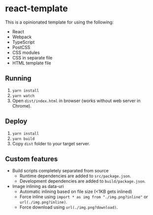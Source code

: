 # react-template

This is a opinionated template for using the following:

* React
* Webpack
* TypeScript
* PostCSS
* CSS modules
* CSS in separate file
* HTML template file

## Running

1. `yarn install`
2. `yarn watch`
3. Open `dist/index.html` in browser (works without web server in Chrome).

## Deploy

1. `yarn install`
2. `yarn build`
3. Copy `dist` folder to your target server.

## Custom features

* Build scripts completely separated from source
  * Runtime dependencies are added to `src/package.json`.
  * Development dependencies are added to `build/package.json`.
* Image inlining as data-uri
  * Automatic inlining based on file size (<1KB gets inlined)
  * Force inline using `import * as img from "./img.png?inline"` or `url(./img.png?inline)`.
  * Force download using `url(./img.png?download)`.
